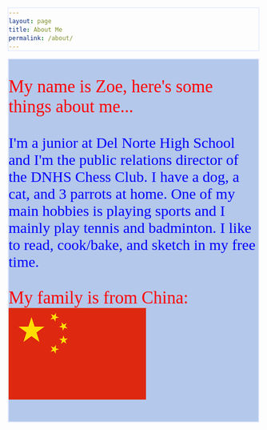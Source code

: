 ```yaml
---
layout: page
title: About Me
permalink: /about/
---
```

<html>
<head>
<body>
<style>
div {
  background-color: rgb(180, 200, 235);
  width: ;
  length: ;
  border: 2px solid rgb(234, 238, 255);
  padding: ;
  margin: ;
  }
  </style>
  <div>
    <p style="color: red; font-family:serif; font-size:35px" class="strong"> My name is Zoe, here's some things about me...</p>
    <p style="color: blue; font-family:ser; font-size:30px"> I'm a junior at Del Norte High School and I'm the public relations director of the DNHS Chess Club. I have a dog, a cat, and 3 parrots at home. One of my main hobbies is playing sports and I mainly play tennis and badminton. I like to read, cook/bake, and sketch in my free time. </p>
    <p style="color: red; font-family:serif; font-size:35px" class="strong"> My family is from China:
    <img src="china_flag.png" alt="picture of china flag">

 